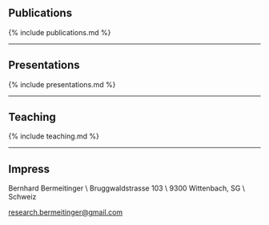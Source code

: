 ## <a name="publications"> <i class="far fa-newspaper fa-fw"></i> Publications</a>
{% include publications.md %}

----

## <a name="presentations"> <i class="fas fa-chalkboard-teacher"></i> Presentations</a>
{% include presentations.md %}

----

## <a name="teaching"> <i class="fas fa-school"></i> Teaching</a>
{% include teaching.md %}

----

## Impress
Bernhard Bermeitinger \\
Bruggwaldstrasse 103 \\
9300 Wittenbach, SG \\
Schweiz

research.bermeitinger@gmail.com
